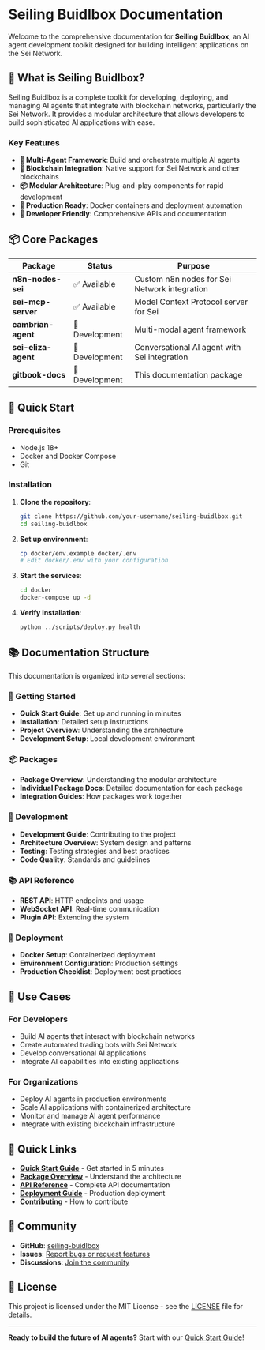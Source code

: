 # Seiling Buidlbox Documentation

Welcome to the comprehensive documentation for **Seiling Buidlbox**, an AI agent development toolkit designed for building intelligent applications on the Sei Network.

## 🎯 What is Seiling Buidlbox?

Seiling Buidlbox is a complete toolkit for developing, deploying, and managing AI agents that integrate with blockchain networks, particularly the Sei Network. It provides a modular architecture that allows developers to build sophisticated AI applications with ease.

### Key Features

- **🤖 Multi-Agent Framework**: Build and orchestrate multiple AI agents
- **🔗 Blockchain Integration**: Native support for Sei Network and other blockchains
- **📦 Modular Architecture**: Plug-and-play components for rapid development
- **🚀 Production Ready**: Docker containers and deployment automation
- **🔧 Developer Friendly**: Comprehensive APIs and documentation

## 📦 Core Packages

| Package | Status | Purpose |
|---------|--------|---------|
| **n8n-nodes-sei** | ✅ Available | Custom n8n nodes for Sei Network integration |
| **sei-mcp-server** | ✅ Available | Model Context Protocol server for Sei |
| **cambrian-agent** | 🔄 Development | Multi-modal agent framework |
| **sei-eliza-agent** | 🔄 Development | Conversational AI agent with Sei integration |
| **gitbook-docs** | 🔄 Development | This documentation package |

## 🚀 Quick Start

### Prerequisites
- Node.js 18+
- Docker and Docker Compose
- Git

### Installation

1. **Clone the repository**:
   ```bash
   git clone https://github.com/your-username/seiling-buidlbox.git
   cd seiling-buidlbox
   ```

2. **Set up environment**:
   ```bash
   cp docker/env.example docker/.env
   # Edit docker/.env with your configuration
   ```

3. **Start the services**:
   ```bash
   cd docker
   docker-compose up -d
   ```

4. **Verify installation**:
   ```bash
   python ../scripts/deploy.py health
   ```

## 📚 Documentation Structure

This documentation is organized into several sections:

### 🚀 Getting Started
- **Quick Start Guide**: Get up and running in minutes
- **Installation**: Detailed setup instructions
- **Project Overview**: Understanding the architecture
- **Development Setup**: Local development environment

### 📦 Packages
- **Package Overview**: Understanding the modular architecture
- **Individual Package Docs**: Detailed documentation for each package
- **Integration Guides**: How packages work together

### 🔧 Development
- **Development Guide**: Contributing to the project
- **Architecture Overview**: System design and patterns
- **Testing**: Testing strategies and best practices
- **Code Quality**: Standards and guidelines

### 📚 API Reference
- **REST API**: HTTP endpoints and usage
- **WebSocket API**: Real-time communication
- **Plugin API**: Extending the system

### 🚀 Deployment
- **Docker Setup**: Containerized deployment
- **Environment Configuration**: Production settings
- **Production Checklist**: Deployment best practices

## 🎯 Use Cases

### For Developers
- Build AI agents that interact with blockchain networks
- Create automated trading bots with Sei Network
- Develop conversational AI applications
- Integrate AI capabilities into existing applications

### For Organizations
- Deploy AI agents in production environments
- Scale AI applications with containerized architecture
- Monitor and manage AI agent performance
- Integrate with existing blockchain infrastructure

## 🔗 Quick Links

- **[Quick Start Guide](docs/getting-started/quick-start.md)** - Get started in 5 minutes
- **[Package Overview](docs/packages/README.md)** - Understand the architecture
- **[API Reference](docs/api/README.md)** - Complete API documentation
- **[Deployment Guide](docs/deployment/README.md)** - Production deployment
- **[Contributing](docs/development/contributing.md)** - How to contribute

## 🤝 Community

- **GitHub**: [seiling-buidlbox](https://github.com/your-username/seiling-buidlbox)
- **Issues**: [Report bugs or request features](https://github.com/your-username/seiling-buidlbox/issues)
- **Discussions**: [Join the community](https://github.com/your-username/seiling-buidlbox/discussions)

## 📄 License

This project is licensed under the MIT License - see the [LICENSE](LICENSE.md) file for details.

---

**Ready to build the future of AI agents?** Start with our [Quick Start Guide](docs/getting-started/quick-start.md)! 